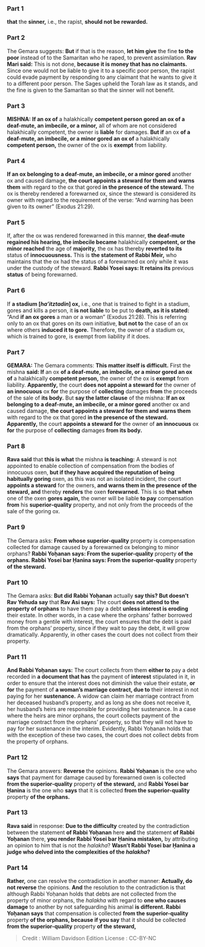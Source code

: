 
### Part 1
<b>that</b> the <b>sinner,</b> i.e., the rapist, <b>should not be rewarded.</b>

### Part 2
The Gemara suggests: <b>But</b> if that is the reason, <b>let him give</b> the fine <b>to the poor</b> instead of to the Samaritan who he raped, to prevent assimilation. <b>Rav Mari said:</b> This is not done, <b>because it is money that has no claimants.</b> Since one would not be liable to give it to a specific poor person, the rapist could evade payment by responding to any claimant that he wants to give it to a different poor person. The Sages upheld the Torah law as it stands, and the fine is given to the Samaritan so that the sinner will not benefit.

### Part 3
<strong>MISHNA:</strong> <b>If an ox of</b> a halakhically <b>competent person gored an ox of a deaf-mute, an imbecile, or a minor,</b> all of whom are not considered halakhically competent, the owner is <b>liable</b> for damages. <b>But if</b> an ox <b>of a deaf-mute, an imbecile, or a minor gored an ox of</b> a halakhically <b>competent person,</b> the owner of the ox is <b>exempt</b> from liability.

### Part 4
<b>If an ox belonging to a deaf-mute, an imbecile, or a minor gored</b> another ox and caused damage, <b>the court appoints a steward for them and warns them</b> with regard to the ox that gored <b>in the presence of the steward.</b> The ox is thereby rendered a forewarned ox, since the steward is considered its owner with regard to the requirement of the verse: “And warning has been given to its owner” (Exodus 21:29).

### Part 5
If, after the ox was rendered forewarned in this manner, <b>the deaf-mute regained his hearing, the imbecile became</b> halakhically <b>competent, or the minor reached</b> the age of <b>majority,</b> the ox has thereby <b>reverted to its</b> status of <b>innocuousness.</b> This is <b>the statement of Rabbi Meir,</b> who maintains that the ox had the status of a forewarned ox only while it was under the custody of the steward. <b>Rabbi Yosei says: It retains its</b> previous <b>status</b> of being forewarned.

### Part 6
If <b>a stadium [<i>ha’itztadin</i>] ox,</b> i.e., one that is trained to fight in a stadium, gores and kills a person, it <b>is not liable</b> to be put to <b>death, as it is stated:</b> “And <b>if an ox gores</b> a man or a woman” (Exodus 21:28). This is referring only to an ox that gores on its own initiative, <b>but not to</b> the case of an ox where others <b>induced it to gore.</b> Therefore, the owner of a stadium ox, which is trained to gore, is exempt from liability if it does.

### Part 7
<strong>GEMARA:</strong> The Gemara comments: <b>This matter itself is difficult.</b> First the mishna <b>said: If</b> an ox <b>of a deaf-mute, an imbecile, or a minor gored an ox of</b> a halakhically <b>competent person,</b> the owner of the ox is <b>exempt</b> from liability. <b>Apparently,</b> the court <b>does not appoint a steward for</b> the owner of <b>an innocuous</b> ox <b>for</b> the purpose of <b>collecting</b> damages <b>from</b> the proceeds of the sale of <b>its body.</b> But <b>say the latter clause</b> of the mishna: <b>If an ox belonging to a deaf-mute, an imbecile, or a minor gored</b> another ox and caused damage, <b>the court appoints a steward for them and warns them</b> with regard to the ox that gored <b>in the presence of the steward. Apparently,</b> the court <b>appoints a steward for</b> the owner of <b>an innocuous</b> ox <b>for</b> the purpose of <b>collecting</b> damages <b>from its body.</b>

### Part 8
<b>Rava said</b> that <b>this is what</b> the mishna <b>is teaching:</b> A steward is not appointed to enable collection of compensation from the bodies of innocuous oxen, <b>but if they have acquired the reputation of being habitually goring</b> oxen, as this was not an isolated incident, the court <b>appoints a steward</b> for the owners, <b>and warns them in the presence of the steward, and</b> thereby <b>renders</b> the oxen <b>forewarned.</b> This is so <b>that when</b> one of the oxen <b>gores again,</b> the owner will be liable <b>to pay</b> compensation <b>from</b> his <b>superior-quality</b> property, and not only from the proceeds of the sale of the goring ox.

### Part 9
The Gemara asks: <b>From whose superior-quality</b> property is compensation collected for damage caused by a forewarned ox belonging to minor orphans? <b>Rabbi Yoḥanan says: From the superior-quality</b> property <b>of the orphans. Rabbi Yosei bar Ḥanina says: From the superior-quality</b> property <b>of the steward.</b>

### Part 10
The Gemara asks: <b>But did Rabbi Yoḥanan</b> actually <b>say this? But doesn’t Rav Yehuda say</b> that <b>Rav Asi says:</b> The court <b>does not attend to the property of orphans</b> to have them pay a debt <b>unless interest is eroding</b> their estate. In other words, in a case where the orphans’ father borrowed money from a gentile with interest, the court ensures that the debt is paid from the orphans’ property, since if they wait to pay the debt, it will grow dramatically. Apparently, in other cases the court does not collect from their property.

### Part 11
<b>And Rabbi Yoḥanan says:</b> The court collects from them <b>either to</b> pay a debt recorded in <b>a document that has</b> the payment of <b>interest</b> stipulated in it, in order to ensure that the interest does not diminish the value their estate, <b>or for</b> the payment of <b>a woman’s marriage contract, due to</b> their interest in not paying for her <b>sustenance.</b> A widow can claim her marriage contract from her deceased husband’s property, and as long as she does not receive it, her husband’s heirs are responsible for providing her sustenance. In a case where the heirs are minor orphans, the court collects payment of the marriage contract from the orphans’ property, so that they will not have to pay for her sustenance in the interim. Evidently, Rabbi Yoḥanan holds that with the exception of these two cases, the court does not collect debts from the property of orphans.

### Part 12
The Gemara answers: <b>Reverse</b> the opinions. <b>Rabbi Yoḥanan</b> is the one who <b>says</b> that payment for damage caused by forewarned oxen is collected <b>from the superior-quality</b> property <b>of the steward,</b> and <b>Rabbi Yosei bar Ḥanina</b> is the one who <b>says</b> that it is collected <b>from the superior-quality</b> property <b>of the orphans.</b>

### Part 13
<b>Rava said</b> in response: <b>Due to the difficulty</b> created by the contradiction between the statement <b>of Rabbi Yoḥanan</b> here <b>and</b> the statement <b>of Rabbi Yoḥanan</b> there, <b>you render Rabbi Yosei bar Ḥanina mistaken,</b> by attributing an opinion to him that is not the <i>halakha</i>? <b>Wasn’t Rabbi Yosei bar Ḥanina a judge who delved into the complexities of the <i>halakha</i>?</b>

### Part 14
<b>Rather,</b> one can resolve the contradiction in another manner: <b>Actually, do not reverse</b> the opinions. <b>And</b> the resolution to the contradiction is that although Rabbi Yoḥanan holds that debts are not collected from the property of minor orphans, the <i>halakha</i> with regard to <b>one who causes damage</b> to another by not safeguarding his animal <b>is different. Rabbi Yoḥanan says</b> that compensation is collected <b>from the superior-quality</b> property <b>of the orphans, because if you say</b> that it should be collected <b>from the superior-quality</b> property <b>of the steward,</b>

>Credit : William Davidson Edition
>License : CC-BY-NC